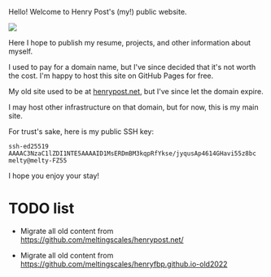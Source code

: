Hello! Welcome to Henry Post's (my!) public website.

![](/static/headshot.png)

Here I hope to publish my resume, projects, and other information about myself.

I used to pay for a domain name, but I've since decided that it's not worth the cost. I'm happy to host this site on GitHub Pages for free.

My old site used to be at [henrypost.net](https://henrypost.net), but I've since let the domain expire.

I may host other infrastructure on that domain, but for now, this is my main site.

For trust's sake, here is my public SSH key:

```
ssh-ed25519 AAAAC3NzaC1lZDI1NTE5AAAAID1MsERDmBM3kqpRfYkse/jyqusAp4614GHavi55z8bc melty@melty-FZ55
```

I hope you enjoy your stay!


# TODO list

- Migrate all old content from https://github.com/meltingscales/henrypost.net/

- Migrate all old content from https://github.com/meltingscales/henryfbp.github.io-old2022